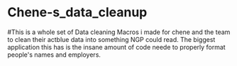 # Chene-s_data_cleanup
#This is a whole set of Data cleaning Macros i made for chene and the team to clean their actblue data into something NGP could read. The biggest application this has is the insane amount of code neede to properly format people's names and employers.
